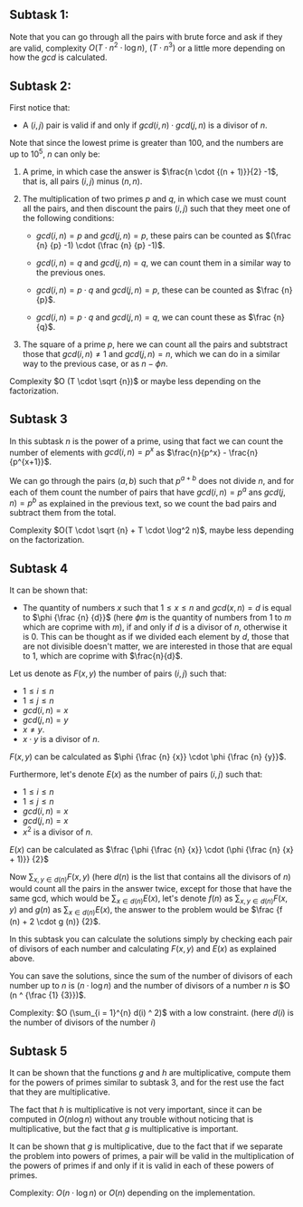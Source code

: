## Subtask 1:

Note that you can go through all the pairs with brute force and ask if they are valid, complexity $O (T \cdot n^2 \cdot \log {n})$, $(T \cdot n^3)$ or a little more depending on how the $gcd$ is calculated.

## Subtask 2:

First notice that:

* A $(i, j)$ pair is valid if and only if $gcd (i, n) \cdot gcd (j, n)$ is a divisor of $n$.

Note that since the lowest prime is greater than $100$, and the numbers are up to $10 ^ 5$, $n$ can only be:

1. A prime, in which case the answer is $\frac{n \cdot {(n + 1)}}{2} -1$, that is, all pairs $(i, j)$ minus $(n , n)$.

2. The multiplication of two primes $p$ and $q$, in which case we must count all the pairs, and then discount the pairs $(i, j)$ such that they meet one of the following conditions:

    * $gcd (i, n) = p$ and $gcd (j, n) = p$, these pairs can be counted as $(\frac {n} {p} -1) \cdot (\frac {n} {p} -1)$.

    * $gcd (i, n) = q$ and $gcd (j, n) = q$, we can count them in a similar way to the previous ones.

    * $gcd (i, n) = p \cdot q$ and $gcd (j, n) = p$, these can be counted as $\frac {n} {p}$.

    * $gcd (i, n) = p \cdot q$ and $gcd (j, n) = q$, we can count these as $\frac {n} {q}$.

3. The square of a prime $p$, here we can count all the pairs and subtstract those that $gcd (i, n) \neq 1$ and $gcd (j, n) = n$, which we can do in a similar way to the previous case, or as $n - \phi {n}$.

Complexity $O (T \cdot \sqrt {n})$ or maybe less depending on the factorization.

## Subtask 3

In this subtask $n$ is the power of a prime, using that fact we can count the number of elements with $gcd (i, n) = p ^ x$ as $\frac{n}{p^x} - \frac{n}{p^{x+1}}$.

We can go through the pairs $(a, b)$ such that $p ^ {a + b}$ does not divide $n$, and for each of them count the number of pairs that have $gcd (i, n) = p ^ a$ ans $gcd (j, n) = p ^ b$ as explained in the previous text, so we count the bad pairs and subtract them from the total.

Complexity $O(T \cdot \sqrt {n} + T \cdot \log^2 n)$, maybe less depending on the factorization.

## Subtask 4

It can be shown that:

* The quantity of numbers $x$ such that $1 \leq x \leq n$ and $gcd (x, n) = d$ is equal to $\phi {\frac {n} {d}}$ (here $\phi {m}$ is the quantity of numbers from $1$ to $m$ which are coprime with $m$), if and only if $d$ is a divisor of $n$, otherwise it is $0$. This can be thought as if we divided each element by $d$, those that are not divisible doesn't matter, we are interested in those that are equal to $1$, which are coprime with $\frac{n}{d}$.

Let us denote as $F (x, y)$ the number of pairs $(i, j)$ such that:

* $1 \leq i \leq n$
* $1 \leq j \leq n$
* $gcd (i, n) = x$
* $gcd (j, n) = y$
* $x \neq y$.
* $x \cdot y$ is a divisor of $n$.

$F (x, y)$ can be calculated as $\phi {\frac {n} {x}} \cdot \phi {\frac {n} {y}}$.

Furthermore, let's denote $E (x)$ as the number of pairs $(i, j)$ such that:

* $1 \leq i \leq n$
* $1 \leq j \leq n$
* $gcd (i, n) = x$
* $gcd (j, n) = x$
* $x ^ 2$ is a divisor of $n$.

$E (x)$ can be calculated as $\frac {\phi {\frac {n} {x}} \cdot (\phi {\frac {n} {x} + 1)}} {2}$

Now $\sum_{x, y \in d (n)} F (x, y)$ (here $d (n)$ is the list that contains all the divisors of $n$) would count all the pairs in the answer twice, except for those that have the same gcd, which would be $\sum_{x \in d (n)} E (x)$, let's denote $f (n)$ as $\sum_{x, y \in d (n)} F (x, y)$ and $g (n)$ as $\sum_ {x \in d (n)} E (x)$, the answer to the problem would be $\frac {f (n) + 2 \cdot g (n)} {2}$.

In this subtask you can calculate the solutions simply by checking each pair of divisors of each number and calculating $F (x, y)$ and $E (x)$ as explained above.

You can save the solutions, since the sum of the number of divisors of each number up to $n$ is $(n \cdot \log n)$ and the number of divisors of a number $n$ is $O (n ^ {\frac {1} {3}})$.

Complexity: $O (\sum_{i = 1}^{n} d(i) ^ 2)$ with a low constraint. (here $d (i)$ is the number of divisors of the number $i$)

## Subtask 5

It can be shown that the functions $g$ and $h$ are multiplicative, compute them for the powers of primes similar to subtask 3, and for the rest use the fact that they are multiplicative.

The fact that $h$ is multiplicative is not very important, since it can be computed in $O (n \log {n})$ without any trouble without noticing that is multiplicative, but the fact that $g$ is multiplicative is important.

It can be shown that $g$ is multiplicative, due to the fact that if we separate the problem into powers of primes, a pair will be valid in the multiplication of the powers of primes if and only if it is valid in each of these powers of primes.

Complexity: $O (n \cdot \log {n})$ or $O (n)$ depending on the implementation. 
